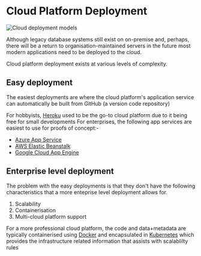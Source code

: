 # Cloud Platform Deployment

![Cloud deployment models](https://k21academy.com/wp-content/uploads/2020/04/Cloud-CDeployment-Model-1-e1627451820602.png)

Although legacy database systems still exist on on-premise and, perhaps, there will be a return to organisation-maintained servers in the future
most modern applications need to be deployed to the cloud. 

Cloud platform deployment exists at various levels of complexity.

## Easy deployment
The easiest deployments are where the cloud platform's application service can automatically be built 
from GitHub (a version code repository)

For hobbyists, [Heroku](https://www.heroku.com/) used to be the go-to cloud platform due to it being free for small developments 
For enterprises, the following app services are easiest to use for proofs of concept:-
   * [Azure App Service](https://azure.microsoft.com/en-gb/products/app-service/)
   * [AWS Elastic Beanstalk](https://aws.amazon.com/elasticbeanstalk/)
   * [Google Cloud App Engine](https://cloud.google.com/appengine) 

## Enterprise level deployment
The problem with the easy deployments is that they don't have the following characteristics that 
a more enteprise level deployment allows for.

1. Scalability
2. Containerisation
3. Multi-cloud platform support

For a more professional cloud platform, the code and data+metadata are typically containerised using [Docker](https://www.docker.com/) 
and encapsulated in [Kubernetes](https://kubernetes.io/) which provides the infrastructure related information that assists with scalablilty rules